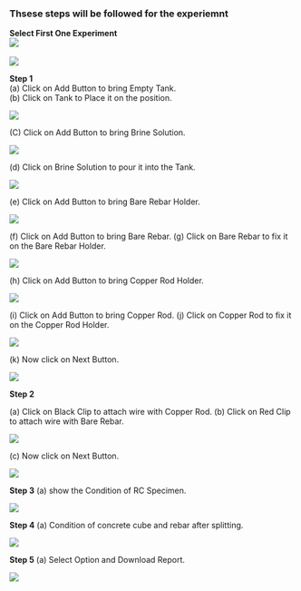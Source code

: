 ### Thsese steps will be followed for the experiemnt
**Select First One Experiment**
<br>
<img src="images/pr1.png"/>
<br><br>
<img src="images/pr2.png"/>

**Step 1**
<br>
(a) Click on Add Button to bring Empty Tank.<br>
(b) Click on Tank to Place it on the position.<br>

<img src="images/pr3.png"/>

(C) Click on Add Button to bring Brine Solution.

<img src="images/pr4.png"/>


(d) Click on Brine Solution to pour it into the Tank.

<img src="images/pr5.png"/>


(e) Click on Add Button to bring Bare Rebar Holder.

<img src="images/pr6.png"/>


(f) Click on Add Button to bring Bare Rebar.
(g) Click on Bare Rebar to fix it on the Bare Rebar Holder.

<img src="images/pr7.png"/>

(h) Click on Add Button to bring Copper Rod Holder.

<img src="images/pr8.png"/>

(i) Click on Add Button to bring Copper Rod.
(j) Click on Copper Rod to fix it on the Copper Rod Holder.

<img src="images/pr9.png"/>

(k) Now click on Next Button.

<img src="images/pr10.png"/>

**Step 2**

(a) Click on Black Clip to attach wire with Copper Rod.
(b) Click on Red Clip to attach wire with Bare Rebar.

<img src="images/pr11.png"/>

(c) Now click on Next Button.

<img src="images/pr12.png"/>

**Step 3**
(a) show the Condition of RC Specimen.

<img src="images/bpr13.png"/>

**Step 4**
(a) Condition of concrete cube and rebar after splitting.

<img src="images/bpr14.png"/>

**Step 5**
(a) Select Option and Download Report.

<img src="images/bpr15.png"/>



